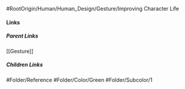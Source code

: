 #RootOrigin/Human/Human_Design/Gesture/Improving Character Life
#### Links
##### Parent Links
[[Gesture]]
##### Children Links
#Folder/Reference
#Folder/Color/Green
#Folder/Subcolor/1
